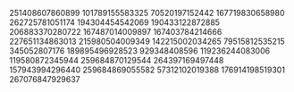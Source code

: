 251408607860899
101789155583325
70520197152442
167719830658980
262725781051174
194304454542069
190433122872885
206883370280722
167487014009897
167403784214666
227651134863013
215980504009349
142215002034265
79515812535215
345052807176
189895496928523
929348408596
119236244083006
119580872345944
259684870129544
264397169497448
157943994296440
259684869055582
57312102019388
176914198519301
267076847929637
